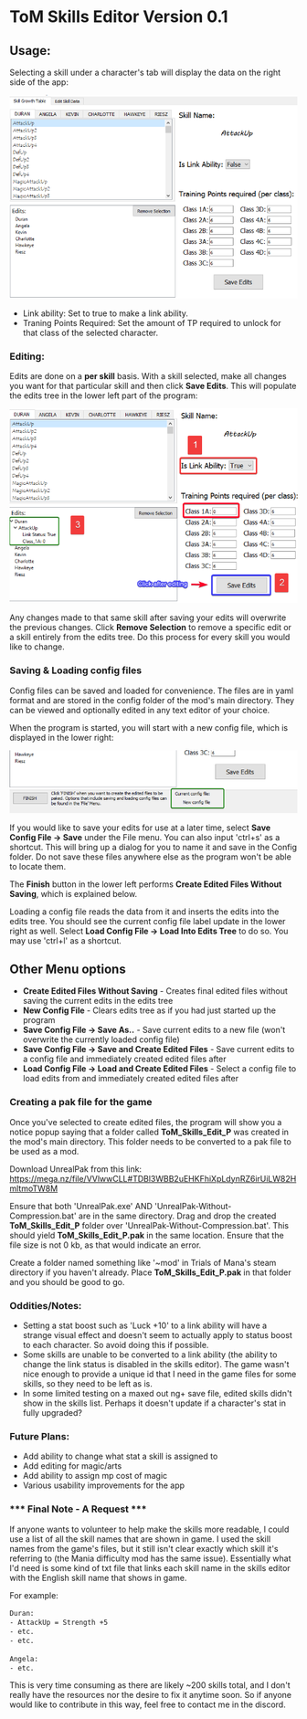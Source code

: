 # ToM Skills Editor Version 0.1

## Usage:
Selecting a skill under a character's tab will display the data on the right side of the
app:

![Update data on selection of skill](https://github.com/pyroll/ToM-Skills-Editor/blob/master/img/img_for_readme/data_on_selection.png)

* Link ability: Set to true to make a link ability.
* Traning Points Required: Set the amount of TP required to unlock for that class of the selected character.

### Editing:
Edits are done on a **per skill** basis. With a skill selected, make all changes you want for that particular skill and then click **Save Edits**.
This will populate the edits tree in the lower left part of the program:

![Adding edits to the edits tree](https://github.com/pyroll/ToM-Skills-Editor/blob/master/img/img_for_readme/add_edit_to_tree.png)

Any changes made to that same skill after saving your edits will overwrite the previous changes. Click **Remove Selection** to remove a
specific edit or a skill entirely from the edits tree. Do this process for every skill you would like to change.

### Saving & Loading config files
Config files can be saved and loaded for convenience. The files are in yaml format and are stored in the config folder of the mod's main directory.
They can be viewed and optionally edited in any text editor of your choice.

When the program is started, you will start with a new config file, which is displayed in the lower right:

![display current config](https://github.com/pyroll/ToM-Skills-Editor/blob/master/img/img_for_readme/display_current_config.png)

If you would like to save your edits for use at a later time, select **Save Config File -> Save** under the File menu. You can also input 'ctrl+s'
as a shortcut. This will bring up a dialog for you to name it and save in the Config folder. Do not save these files anywhere else as the program
won't be able to locate them.

The **Finish** button in the lower left performs **Create Edited Files Without Saving**, which is explained below.

Loading a config file reads the data from it and inserts the edits into the edits tree. You should see the current config file label update in the
lower right as well. Select **Load Config File -> Load Into Edits Tree** to do so. You may use 'ctrl+l' as a shortcut.

## Other Menu options
* **Create Edited Files Without Saving** - Creates final edited files without saving the current edits in the edits tree
* **New Config File** - Clears edits tree as if you had just started up the program
* **Save Config File -> Save As..** - Save current edits to a new file (won't overwrite the currently loaded config file)
* **Save Config File -> Save and Create Edited Files** - Save current edits to a config file and immediately created edited files after
* **Load Config File -> Load and Create Edited Files** - Select a config file to load edits from and immediately created edited files after

### Creating a pak file for the game
Once you've selected to create edited files, the program will show you a notice popup saying that a folder called **ToM_Skills_Edit_P** was created in the mod's main directory. This folder needs to be converted to a pak file to be used as a mod.

Download UnrealPak from this link: https://mega.nz/file/VVlwwCLL#TDBl3WBB2uEHKFhiXpLdynRZ6irUiLW82HmltmoTW8M

Ensure that both 'UnrealPak.exe' AND 'UnrealPak-Without-Compression.bat' are in the same directory. Drag and drop the created **ToM_Skills_Edit_P** folder over 'UnrealPak-Without-Compression.bat'. This should yield **ToM_Skills_Edit_P.pak** in the same location. Ensure that the file size is not 0 kb, as that would indicate an error.

Create a folder named something like '~mod' in Trials of Mana's steam directory if you haven't already. Place **ToM_Skills_Edit_P.pak** in that folder and you should be good to go.

### Oddities/Notes:
- Setting a stat boost such as 'Luck +10' to a link ability will have a strange
    visual effect and doesn't seem to actually apply to status boost to each character.
    So avoid doing this if possible.
- Some skills are unable to be converted to a link ability (the ability to change
    the link status is disabled in the skills editor). The game wasn't nice enough
    to provide a unique id that I need in the game files for some skills, so they
    need to be left as is.
- In some limited testing on a maxed out ng+ save file, edited skills didn't show in the skills list. Perhaps it doesn't update if a character's stat in fully upgraded?

### Future Plans:
- Add ability to change what stat a skill is assigned to
- Add editing for magic/arts
- Add ability to assign mp cost of magic
- Various usability improvements for the app

### *** Final Note - A Request ***
If anyone wants to volunteer to help make the skills more readable, I could use a list of
all the skill names that are shown in game. I used the skill names from the game's files, but
it still isn't clear exactly which skill it's referring to (the Mania difficulty mod has
the same issue). Essentially what I'd need is some kind of txt file that links each skill
name in the skills editor with the English skill name that shows in game.

For example:

    Duran:
    - AttackUp = Strength +5
    - etc.
    - etc.

    Angela:
    - etc.

This is very time consuming as there are likely ~200 skills total, and I don't really have
the resources nor the desire to fix it anytime soon. So if anyone would like to contribute
in this way, feel free to contact me in the discord.

